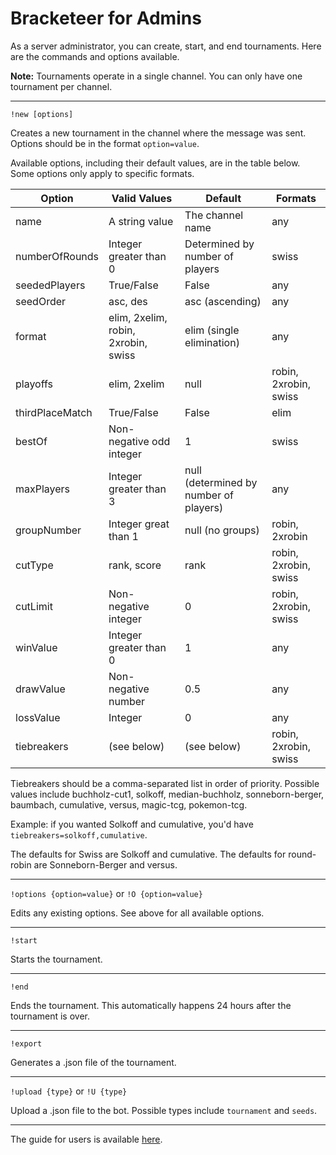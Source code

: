 # Bracketeer for Admins

As a server administrator, you can create, start, and end tournaments. Here are the commands and options available.

**Note:** Tournaments operate in a single channel. You can only have one tournament per channel.

---

`!new [options]`

Creates a new tournament in the channel where the message was sent. Options should be in the format `option=value`.

Available options, including their default values, are in the table below. Some options only apply to specific formats.

Option | Valid Values | Default | Formats
------ | ------- | ------------ | -------
name | A string value | The channel name | any
numberOfRounds | Integer greater than 0 | Determined by number of players | swiss
seededPlayers | True/False | False | any
seedOrder | asc, des | asc (ascending) | any
format | elim, 2xelim, robin, 2xrobin, swiss | elim (single elimination) | any
playoffs | elim, 2xelim | null | robin, 2xrobin, swiss
thirdPlaceMatch | True/False | False | elim
bestOf | Non-negative odd integer | 1 | swiss
maxPlayers | Integer greater than 3 | null (determined by number of players) | any
groupNumber | Integer great than 1 | null (no groups) | robin, 2xrobin
cutType | rank, score | rank | robin, 2xrobin, swiss
cutLimit | Non-negative integer | 0 | robin, 2xrobin, swiss
winValue | Integer greater than 0 | 1 | any
drawValue | Non-negative number | 0.5 | any
lossValue | Integer | 0 | any
tiebreakers | (see below) | (see below) | robin, 2xrobin, swiss

Tiebreakers should be a comma-separated list in order of priority. Possible values include buchholz-cut1, solkoff, median-buchholz, sonneborn-berger, baumbach, cumulative, versus, magic-tcg, pokemon-tcg.

Example: if you wanted Solkoff and cumulative, you'd have `tiebreakers=solkoff,cumulative`.

The defaults for Swiss are Solkoff and cumulative. The defaults for round-robin are Sonneborn-Berger and versus.

---

`!options {option=value}` or `!O {option=value}`

Edits any existing options. See above for all available options.

---

`!start`

Starts the tournament.

---

`!end`

Ends the tournament. This automatically happens 24 hours after the tournament is over.

---

`!export`

Generates a .json file of the tournament.

---

`!upload {type}` or `!U {type}`

Upload a .json file to the bot. Possible types include `tournament` and `seeds`.

---

The guide for users is available [here](Users.md).
